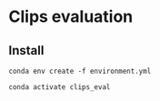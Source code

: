
# Clips evaluation

## Install

```
conda env create -f environment.yml

conda activate clips_eval
```